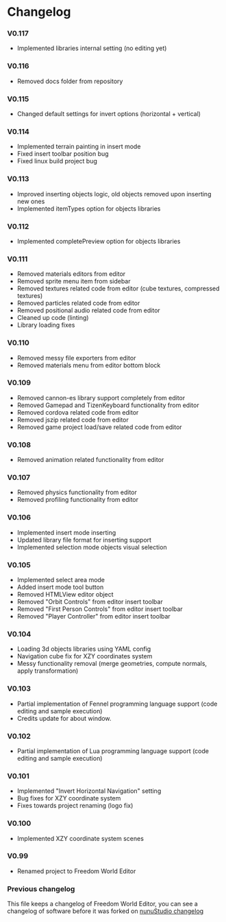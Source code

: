 # Changelog

### V0.117

- Implemented libraries internal setting (no editing yet)

### V0.116

- Removed docs folder from repository

### V0.115

- Changed default settings for invert options (horizontal + vertical)

### V0.114

- Implemented terrain painting in insert mode
- Fixed insert toolbar position bug
- Fixed linux build project bug

### V0.113

- Improved inserting objects logic, old objects removed upon inserting new ones
- Implemented itemTypes option for objects libraries

### V0.112

- Implemented completePreview option for objects libraries

### V0.111

- Removed materials editors from editor
- Removed sprite menu item from sidebar
- Removed textures related code from editor (cube textures, compressed textures)
- Removed particles related code from editor
- Removed positional audio related code from editor
- Cleaned up code (linting)
- Library loading fixes

### V0.110

- Removed messy file exporters from editor
- Removed materials menu from editor bottom block

### V0.109

- Removed cannon-es library support completely from editor
- Removed Gamepad and TizenKeyboard functionality from editor
- Removed cordova related code from editor
- Removed jszip related code from editor
- Removed game project load/save related code from editor

### V0.108

- Removed animation related functionality from editor

### V0.107

- Removed physics functionality from editor
- Removed profiling functionality from editor

### V0.106

- Implemented insert mode inserting
- Updated library file format for inserting support
- Implemented selection mode objects visual selection

### V0.105

- Implemented select area mode
- Added insert mode tool button
- Removed HTMLView editor object
- Removed "Orbit Controls" from editor insert toolbar
- Removed "First Person Controls" from editor insert toolbar
- Removed "Player Controller" from editor insert toolbar

### V0.104

- Loading 3d objects libraries using YAML config
- Navigation cube fix for XZY coordinates system
- Messy functionality removal (merge geometries, compute normals, apply transformation)

### V0.103

- Partial implementation of Fennel programming language support (code editing and sample execution)
- Credits update for about window.

### V0.102

- Partial implementation of Lua programming language support (code editing and sample execution)

### V0.101

- Implemented "Invert Horizontal Navigation" setting
- Bug fixes for XZY coordinate system
- Fixes towards project renaming (logo fix)

### V0.100

- Implemented XZY coordinate system scenes

### V0.99

- Renamed project to Freedom World Editor

### Previous changelog

This file keeps a changelog of Freedom World Editor, you can see a changelog of software before it was forked on [nunuStudio changelog](https://github.com/tentone/nunuStudio/blob/master/CHANGELOG.md)
